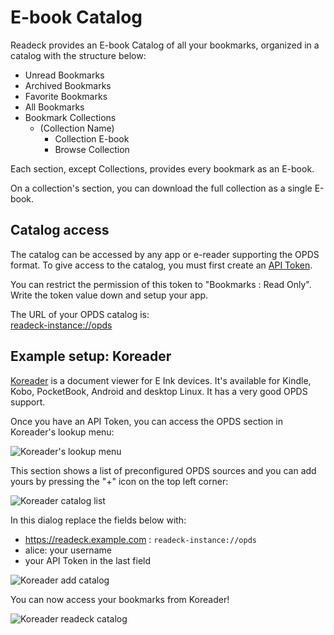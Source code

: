 # E-book Catalog

Readeck provides an E-book Catalog of all your bookmarks, organized in a catalog with the structure below:

- Unread Bookmarks
- Archived Bookmarks
- Favorite Bookmarks
- All Bookmarks
- Bookmark Collections
  - (Collection Name)
    - Collection E-book
    - Browse Collection

Each section, except Collections, provides every bookmark as an E-book.

On a collection's section, you can download the full collection as a single E-book.


## Catalog access

The catalog can be accessed by any app or e-reader supporting the OPDS format.
To give access to the catalog, you must first create an [API Token](readeck-instance://profile/tokens).

You can restrict the permission of this token to "Bookmarks : Read Only".
Write the token value down and setup your app.

The URL of your OPDS catalog is: \
[readeck-instance://opds](readeck-instance://opds)


## Example setup: Koreader

[Koreader](https://koreader.rocks/) is a document viewer for E Ink devices. It's available for Kindle, Kobo, PocketBook, Android and desktop Linux. It has a very good OPDS support.

Once you have an API Token, you can access the OPDS section in Koreader's lookup menu:

![Koreader's lookup menu](../img/koreader-1.webp)

This section shows a list of preconfigured OPDS sources and you can add yours by pressing the "+" icon on the top left corner:

![Koreader catalog list](../img/koreader-2.webp)

In this dialog replace the fields below with:

- https://readeck.example.com : `readeck-instance://opds`
- alice: your username
- your API Token in the last field

![Koreader add catalog](../img/koreader-3.webp)

You can now access your bookmarks from Koreader!

![Koreader readeck catalog](../img/koreader-4.webp)
